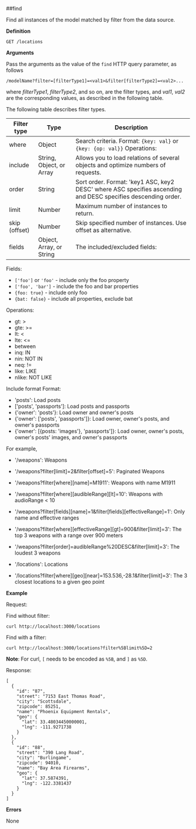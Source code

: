 ##find

Find all instances of the model matched by filter from the data source.

**Definition**

    GET /locations

**Arguments**

Pass the arguments as the value of the `find` HTTP query parameter, as follows

    /modelName?filter=[filterType1]=<val1>&filter[filterType2]=<val2>...

where *filterType1*, *filterType2*, and so on, are the filter types, and *val1*, *val2* are the corresponding
values, as described in the following table.

The following table describes filter types.

| Filter type  | Type | Description |
| ------------- | ------------- | ---------------|
| where   | Object   | Search criteria. Format: `{key: val}` or `{key: {op: val}}`  Operations: |
| include    | String, Object, or Array   | Allows you to load relations of several objects and optimize numbers of requests. |
| order |  String | Sort order.  Format: 'key1 ASC, key2 DESC' where ASC specifies ascending and DESC specifies descending order. |
|limit| Number | Maximum number of instances to return. |
|skip (offset) | Number | Skip specified number of instances.  Use offset as alternative. |
|fields| Object, Array, or String |  The included/excluded fields:


Fields:
  - `['foo']` or `'foo'` - include only the foo property
  - `['foo', 'bar']` - include the foo and bar properties
  - `{foo: true}` - include only foo
  - `{bat: false}` - include all properties, exclude bat

Operations:
- gt: >
- gte: >=
- lt: <
- lte: <=
- between
- inq: IN
- nin: NOT IN
- neq: !=
- like: LIKE
- nlike: NOT LIKE

Include format
 Format:
 - 'posts': Load posts
 - ['posts', 'passports']: Load posts and passports
 - {'owner': 'posts'}: Load owner and owner's posts
 - {'owner': ['posts', 'passports']}: Load owner, owner's posts, and owner's passports
 - {'owner': [{posts: 'images'}, 'passports']}: Load owner, owner's posts, owner's posts' images, and owner's passports
  
For example,

 - '/weapons': Weapons
 - '/weapons?filter[limit]=2&filter[offset]=5': Paginated Weapons
 - '/weapons?filter[where][name]=M1911': Weapons with name M1911
 - '/weapons?filter[where][audibleRange][lt]=10': Weapons with audioRange < 10
 - '/weapons?filter[fields][name]=1&filter[fields][effectiveRange]=1': Only name and effective ranges
 - '/weapons?filter[where][effectiveRange][gt]=900&filter[limit]=3': The top 3 weapons with a range over 900 meters
 - '/weapons?filter[order]=audibleRange%20DESC&filter[limit]=3': The loudest 3 weapons

 - '/locations': Locations
 - '/locations?filter[where][geo][near]=153.536,-28.1&filter[limit]=3': The 3 closest locations to a given geo point


**Example**

Request:

Find without filter:

    curl http://localhost:3000/locations

Find with a filter:

    curl http://localhost:3000/locations?filter%5Blimit%5D=2

**Note**: For curl, `[` needs to be encoded as `%5B`, and `]` as `%5D`.

Response:

    [
      {
        "id": "87",
        "street": "7153 East Thomas Road",
        "city": "Scottsdale",
        "zipcode": 85251,
        "name": "Phoenix Equipment Rentals",
        "geo": {
          "lat": 33.48034450000001,
          "lng": -111.9271738
        }
      },
      {
        "id": "88",
        "street": "390 Lang Road",
        "city": "Burlingame",
        "zipcode": 94010,
        "name": "Bay Area Firearms",
        "geo": {
          "lat": 37.5874391,
          "lng": -122.3381437
        }
      }
    ]

**Errors**

None

